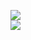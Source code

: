 [![](https://img.shields.io/badge/Made%20With-Github%20Spray-lightgrey.svg?style=for-the-badge&logo=github)](https://github.com/Annihil/github-spray#11765)  
[![](https://i.imgur.com/2DrTn0Z.gif)](https://github.com/Annihil/github-spray)